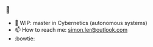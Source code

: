 ### 👋

<!--
**simon-cmyk/simon-cmyk** is a ✨ _special_ ✨ repository because its `README.md` (this file) appears on your GitHub profile.

Here are some ideas to get you started:
-->
- 🔭 WIP: master in Cybernetics (autonomous systems)
- 📫 How to reach me: simon.ler@outlook.com
- :bowtie:

